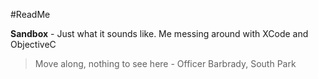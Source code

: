 #ReadMe

**Sandbox** - Just what it sounds like.  Me messing around with XCode and ObjectiveC



>Move along, nothing to see here - Officer Barbrady, South Park
